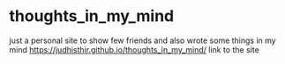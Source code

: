 # thoughts_in_my_mind
just a personal site to show few friends and also wrote some things in my mind
https://judhisthir.github.io/thoughts_in_my_mind/  link to the site
